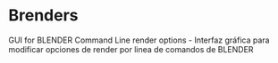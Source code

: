 # Brenders
GUI for BLENDER Command Line render options - Interfaz gráfica para modificar opciones de render por linea de comandos de BLENDER
